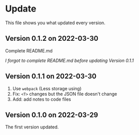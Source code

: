 
# Update

This file shows you what updated every version.

## Version 0.1.2 on 2022-03-30

Complete README.md

*I forgot to complete README.md before updating Version 0.1.1*

## Version 0.1.1 on 2022-03-30

1. Use `webpack` (Less storage using)
2. Fix: `<T>` changes but the JSON file doesn't change
3. Add: add notes to code files

## Version 0.1.0 on 2022-03-29

The first version updated.
